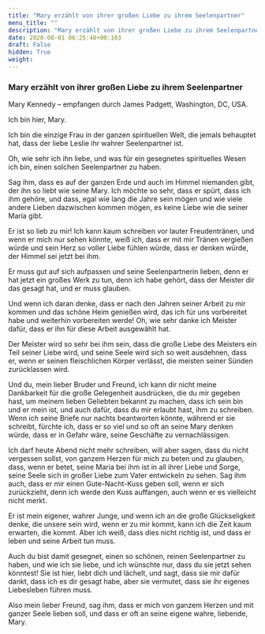 ```yaml
---
title: "Mary erzählt von ihrer großen Liebe zu ihrem Seelenpartner"
menu_title: ""
description: "Mary erzählt von ihrer großen Liebe zu ihrem Seelenpartner"
date: 2020-08-01 06:25:48+00:103
draft: False
hidden: True
weight:
---
```

### Mary erzählt von ihrer großen Liebe zu ihrem Seelenpartner

Mary Kennedy – empfangen durch James Padgett, Washington, DC, USA.

Ich bin hier, Mary.

Ich bin die einzige Frau in der ganzen spirituellen Welt, die jemals behauptet hat, dass der liebe Leslie ihr wahrer Seelenpartner ist.

Oh, wie sehr ich ihn liebe, und was für ein gesegnetes spirituelles Wesen ich bin, einen solchen Seelenpartner zu haben.

Sag ihm, dass es auf der ganzen Erde und auch im Himmel niemanden gibt, der ihn so liebt wie seine Mary. Ich möchte so sehr, dass er spürt, dass ich ihm gehöre, und dass, egal wie lang die Jahre sein mögen und wie viele andere Lieben dazwischen kommen mögen, es keine Liebe wie die seiner Maria gibt.

Er ist so lieb zu mir! Ich kann kaum schreiben vor lauter Freudentränen, und wenn er mich nur sehen könnte, weiß ich, dass er mit mir Tränen vergießen würde und sein Herz so voller Liebe fühlen würde, dass er denken würde, der Himmel sei jetzt bei ihm.

Er muss gut auf sich aufpassen und seine Seelenpartnerin lieben, denn er hat jetzt ein großes Werk zu tun, denn ich habe gehört, dass der Meister dir das gesagt hat, und er muss glauben.

Und wenn ich daran denke, dass er nach den Jahren seiner Arbeit zu mir kommen und das schöne Heim genießen wird, das ich für uns vorbereitet habe und weiterhin vorbereiten werde! Oh, wie sehr danke ich Meister dafür, dass er ihn für diese Arbeit ausgewählt hat.

Der Meister wird so sehr bei ihm sein, dass die große Liebe des Meisters ein Teil seiner Liebe wird, und seine Seele wird sich so weit ausdehnen, dass er, wenn er seinen fleischlichen Körper verlässt, die meisten seiner Sünden zurücklassen wird.

Und du, mein lieber Bruder und Freund, ich kann dir nicht meine Dankbarkeit für die große Gelegenheit ausdrücken, die du mir gegeben hast, um meinem lieben Geliebten bekannt zu machen, dass ich sein bin und er mein ist, und auch dafür, dass du mir erlaubt hast, ihm zu schreiben. Wenn ich seine Briefe nur nachts beantworten könnte, während er sie schreibt, fürchte ich, dass er so viel und so oft an seine Mary denken würde, dass er in Gefahr wäre, seine Geschäfte zu vernachlässigen.

Ich darf heute Abend nicht mehr schreiben, will aber sagen, dass du nicht vergessen sollst, von ganzem Herzen für mich zu beten und zu glauben, dass, wenn er betet, seine Maria bei ihm ist in all ihrer Liebe und Sorge, seine Seele sich in großer Liebe zum Vater entwickeln zu sehen. Sag ihm auch, dass er mir einen Gute-Nacht-Kuss geben soll, wenn er sich zurückzieht, denn ich werde den Kuss auffangen, auch wenn er es vielleicht nicht merkt.

Er ist mein eigener, wahrer Junge, und wenn ich an die große Glückseligkeit denke, die unsere sein wird, wenn er zu mir kommt, kann ich die Zeit kaum erwarten, die kommt. Aber ich weiß, dass dies nicht richtig ist, und dass er leben und seine Arbeit tun muss.

Auch du bist damit gesegnet, einen so schönen, reinen Seelenpartner zu haben, und wie ich sie liebe, und ich wünschte nur, dass du sie jetzt sehen könntest! Sie ist hier, liebt dich und lächelt, und sagt, dass sie mir dafür dankt, dass ich es dir gesagt habe, aber sie vermutet, dass sie ihr eigenes Liebesleben führen muss.

Also mein lieber Freund, sag ihm, dass er mich von ganzem Herzen und mit ganzer Seele lieben soll, und dass er oft an seine eigene wahre, liebende, Mary.
